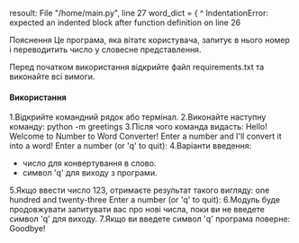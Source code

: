 resoult:
 File "/home/main.py", line 27
    word_dict = {
    ^
IndentationError: expected an indented block after function definition on line 26

Пояснення
Це програма, яка вітатє користувача, запитує в нього номер і
переводитить число у словесне представлення.

Перед початком використання відкрийте файл requirements.txt та виконайте всі вимоги.

#### Використання
1.Відкрийте командний рядок або термінал. 
2.Виконайте наступну команду:
python -m greetings
3.Після чого команда видасть:
Hello! Welcome to Number to Word Converter!
Enter a number and I'll convert it into a word!
Enter a number (or 'q' to quit):
4.Варіанти введення:
- число для конвертування в слово.
- символ 'q' для виходу з програми.

5.Якщо ввести число 123, отримаєте результат такого вигляду:
one hundred and twenty-three
Enter a number (or 'q' to quit):
6.Модуль буде продовжувати запитувати вас про нові числа, поки ви не введете символ 'q' для виходу.
7.Якщо ви введете символ 'q' програма поверне:
Goodbye!
